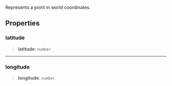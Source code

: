 Represents a point in world coordinates.

## Properties

### latitude

> **latitude**: `number`

***

### longitude

> **longitude**: `number`
